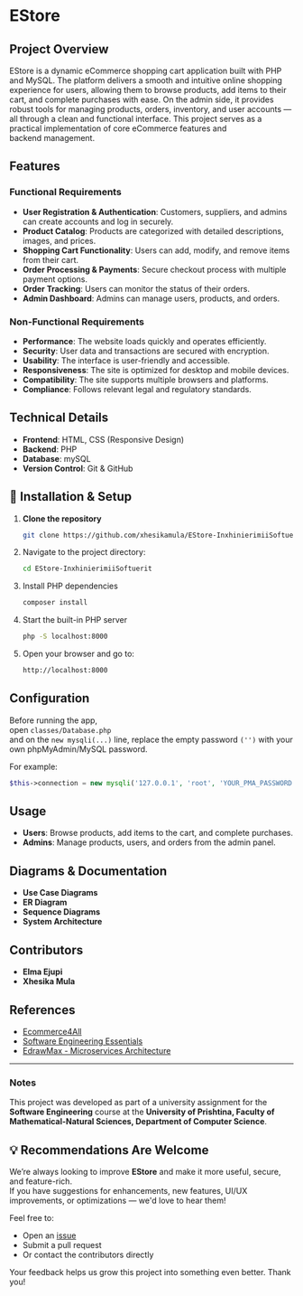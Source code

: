 # EStore

## Project Overview
EStore is a dynamic eCommerce shopping cart application built with PHP and MySQL. The platform delivers a smooth and intuitive online shopping experience for users, allowing them to browse products, add items to their cart, and complete purchases with ease. On the admin side, it provides robust tools for managing products, orders, inventory, and user accounts — all through a clean and functional interface. This project serves as a practical implementation of core eCommerce features and backend management.

## Features
### Functional Requirements
- **User Registration & Authentication**: Customers, suppliers, and admins can create accounts and log in securely.
- **Product Catalog**: Products are categorized with detailed descriptions, images, and prices.
- **Shopping Cart Functionality**: Users can add, modify, and remove items from their cart.
- **Order Processing & Payments**: Secure checkout process with multiple payment options.
- **Order Tracking**: Users can monitor the status of their orders.
- **Admin Dashboard**: Admins can manage users, products, and orders.

### Non-Functional Requirements
- **Performance**: The website loads quickly and operates efficiently.
- **Security**: User data and transactions are secured with encryption.
- **Usability**: The interface is user-friendly and accessible.
- **Responsiveness**: The site is optimized for desktop and mobile devices.
- **Compatibility**: The site supports multiple browsers and platforms.
- **Compliance**: Follows relevant legal and regulatory standards.

## Technical Details
- **Frontend**: HTML, CSS (Responsive Design)
- **Backend**: PHP
- **Database**: mySQL
- **Version Control**: Git & GitHub

## 🚀 Installation & Setup

1. **Clone the repository**  
   ```sh
   git clone https://github.com/xhesikamula/EStore-InxhinierimiiSoftuerit.git
   ```
2. Navigate to the project directory:
   ```sh
   cd EStore-InxhinierimiiSoftuerit
   ```
3. Install PHP dependencies
   ```sh
   composer install
   ```
4. Start the built-in PHP server
   ```sh
   php -S localhost:8000
   ```
5. Open your browser and go to:
   ```sh
   http://localhost:8000


## Configuration

Before running the app,  
open `classes/Database.php`  
and on the `new mysqli(...)` line, replace the empty password `('')` with your own phpMyAdmin/MySQL password.  

For example:  
```php
$this->connection = new mysqli('127.0.0.1', 'root', 'YOUR_PMA_PASSWORD', 'yourdatabasename', 3306);
```
   

## Usage
- **Users**: Browse products, add items to the cart, and complete purchases.
- **Admins**: Manage products, users, and orders from the admin panel.

## Diagrams & Documentation
- **Use Case Diagrams**
- **ER Diagram**
- **Sequence Diagrams**
- **System Architecture**

## Contributors
- **Elma Ejupi**
- **Xhesika Mula**


## References
- [Ecommerce4All](https://ecommerce4all-ks.com/module/regulation/laws/)
- [Software Engineering Essentials](https://books.google.al/books/about/Essentials_of_Software_Engineering.html)
- [EdrawMax - Microservices Architecture](https://www.edrawsoft.com/article/microservices-architecture-diagram.html)

---
### Notes
This project was developed as part of a university assignment for the **Software Engineering** course at the **University of Prishtina, Faculty of Mathematical-Natural Sciences, Department of Computer Science**.

## 💡 Recommendations Are Welcome

We’re always looking to improve **EStore** and make it more useful, secure, and feature-rich.  
If you have suggestions for enhancements, new features, UI/UX improvements, or optimizations — we'd love to hear them!

Feel free to:
- Open an [issue](https://github.com/xhesikamula/EStore-InxhinierimiiSoftuerit/issues)
- Submit a pull request
- Or contact the contributors directly

Your feedback helps us grow this project into something even better. Thank you!



